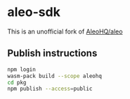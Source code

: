 # aleo-sdk

This is an unofficial fork of [AleoHQ/aleo](https://github.com/AleoHQ/aleo)

## Publish instructions

```bash
npm login
wasm-pack build --scope aleohq
cd pkg
npm publish --access=public
```
